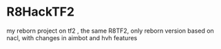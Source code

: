 # R8HackTF2
my reborn project on tf2 , the same R8TF2, only reborn version based on nacl, with changes in aimbot and hvh features
